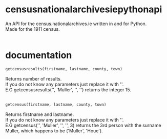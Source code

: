 # censusnationalarchivesiepythonapi
An API for the census.nationalarchives.ie written in and for Python. <br>
Made for the 1911 census.<br>
<br>
# documentation
```python 
getcensusresults(firstname, lastname, county, town)
```
Returns number of results.<br>
If you do not know any parameters just replace it with ''.<br>
E.G getcensusresults('', 'Muller', '', '') returns the integer 15.<br>
<br>
```python
getcensus(firstname, lastname, county, town)
```
Returns firstname and lastname.<br>
If you do not know any parameters just replace it with ''.<br>
E.G getcensus('', 'Muller', '', '', 3) returns the 3rd person with the surname Muller, which happens to be ('Muller', 'Houe').<br>
